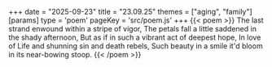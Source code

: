 +++
date = "2025-09-23"
title = "23.09.25"
themes = ["aging", "family"]
[params]
  type = 'poem'
  pageKey = 'src/poem.js'
+++
{{< poem >}}
The last strand enwound within a stripe of vigor,
The petals fall a little saddened in the shady afternoon,
But as if in such a vibrant act of deepest hope,
In love of Life and shunning sin and death rebels,
Such beauty in a smile it'd bloom in its near-bowing stoop.
{{< /poem >}}
